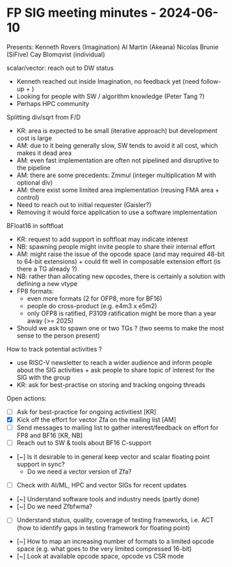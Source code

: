 # FP SIG meeting minutes - 2024-06-10

Presents:
    Kenneth Rovers (Imagination)
    Al Martin (Akeana)
    Nicolas Brunie (SiFive)
    Cay Blomqvist (individual)

scalar/vector: reach out to DW status
- Kenneth reached out inside Imagination, no feedback yet (need follow-up + )
- Looking for people with SW / algorithm knowledge (Peter Tang ?)
- Perhaps HPC community

Splitting div/sqrt from F/D
- KR: area is expected to be small (iterative approach) but development cost is large
- AM: due to it being generally slow, SW tends to avoid it all cost, which makes it dead area
- AM: even fast implementation are often not pipelined and disruptive to the pipeline
- AM: there are some precedents: Zmmul (integer multiplication M with optional div)
- AM: there exist some limited area implementation (reusing FMA area + control)
- Need to reach out to initial requester (Gaisler?)
- Removing it would force application to use a software implementation

BFloat16 in softfloat
- KR: request to add support in softfloat may indicate interest
- NB: spawning people might invite people to share their internal effort
- AM: might raise the issue of the opcode space (and may required 48-bit to 64-bit extensions) + could fit well in composable extension effort (is there a TG already ?)
- NB: rather than allocating new opcodes, there is certainly a solution with defining a new vtype
- FP8 formats:
    - even more formats (2 for OFP8, more for BF16)
    - people do cross-product (e.g. e4m3 x e5m2) 
    - only OFP8 is ratified, P3109 ratification might be more than a year away (>= 2025)
- Should we ask to spawn one or two TGs ? (two seems to make the most sense to the person present)

How to track potential activities ?
- use RISC-V newsletter to reach a wider audience and inform people about the SIG activities + ask people to share topic of interest for the SIG with the group
- KR: ask for best-practise on storing and tracking ongoing threads

Open actions:
- [ ] Ask for best-practice for ongoing activitiest [KR]
- [x] Kick off the effort for vector Zfa on the mailing list [AM]
- [ ] Send messages to mailing list to gather interest/feedback on effort for FP8 and BF16 [KR, NB]
- [ ] Reach out to SW & tools about BF16 C-support
- [~] Is it desirable to in general keep vector and scalar floating point support in sync?
    - Do we need a vector version of Zfa?
- [ ] Check with AI/ML, HPC and vector SIGs for recent updates
- [~] Understand software tools and industry needs (partly done)
- [~] Do we need Zfbfwma?
- [ ] Understand status, quality, coverage of testing frameworks, i.e. ACT (how to identify gaps in testing framework for floating point)
- [~] How to map an increasing number of formats to a limited opcode space (e.g. what goes to the very limited compressed 16-bit)
- [~] Look at available opcode space, opcode vs CSR mode
